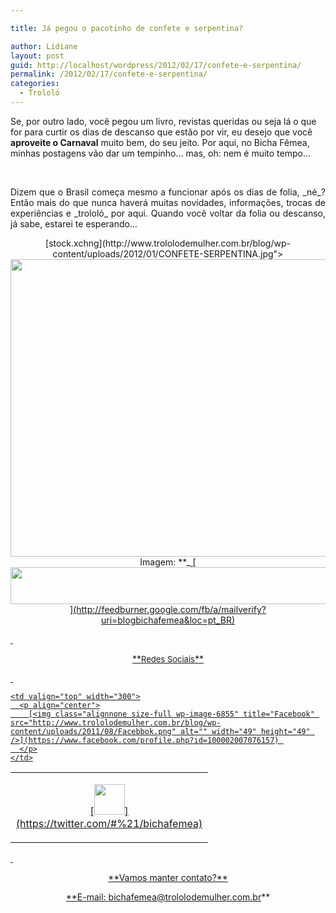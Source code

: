 ```yaml
---

title: Já pegou o pacotinho de confete e serpentina?

author: Lidiane
layout: post
guid: http://localhost/wordpress/2012/02/17/confete-e-serpentina/
permalink: /2012/02/17/confete-e-serpentina/
categories:
  - Trololó
---
```

Se, por outro lado, você pegou um livro, revistas queridas ou seja lá o que for para curtir os dias de descanso que estão por vir, eu desejo que você **aproveite o Carnaval** muito bem, do seu jeito. Por aqui, no Bicha Fêmea, minhas postagens vão dar um tempinho… mas, oh: nem é muito tempo…

&nbsp;

<p align="justify">
  Dizem que o Brasil começa mesmo a funcionar após os dias de folia, _né_? Então mais do que nunca haverá muitas novidades, informações, trocas de experiências e _trololó_ por aqui. Quando você voltar da folia ou descanso, já sabe, estarei te esperando…
</p>

<!--more-->

<p align="center">
  [stock.xchng](http://www.trololodemulher.com.br/blog/wp-content/uploads/2012/01/CONFETE-SERPENTINA.jpg"><img class="alignnone size-full wp-image-8534" title="CONFETE SERPENTINA" src="http://www.trololodemulher.com.br/blog/wp-content/uploads/2012/01/CONFETE-SERPENTINA.jpg" alt="" width="600" height="476" /></a><br /> Imagem: **_<a href="http://www.sxc.hu/) _**
</p>

&nbsp;

<p align="center">
  [<img class="alignnone size-full wp-image-8451" title="Assine o Bicha Fêmea grátis!" src="http://www.trololodemulher.com.br/blog/wp-content/uploads/2012/01/rodapé.png" alt="" width="600" height="59" />](http://feedburner.google.com/fb/a/mailverify?uri=blogbichafemea&loc=pt_BR) 
</p>

&nbsp;

<p align="center">
  **<span style="font-size: small;">Redes Sociais</span>**
</p>

&nbsp;

<table width="600" border="0" cellspacing="0" cellpadding="2">
  <tr>
    <td valign="top" width="300">
      <p align="center">
        [<img class="alignnone size-full wp-image-6857" title="Twitter" src="http://www.trololodemulher.com.br/blog/wp-content/uploads/2011/08/Twitter.png" alt="" width="49" height="49" />](https://twitter.com/#%21/bichafemea) 
      </p>
    </td>
    
    <td valign="top" width="300">
      <p align="center">
        [<img class="alignnone size-full wp-image-6855" title="Facebook" src="http://www.trololodemulher.com.br/blog/wp-content/uploads/2011/08/Facebbok.png" alt="" width="49" height="49" />](https://www.facebook.com/profile.php?id=100002007076157) 
      </p>
    </td>
  </tr>
</table>

&nbsp;

<p align="center">
  **Vamos manter contato?**
</p>

<p align="center">
  **E-mail: <a href="mailto:bichafemea@trololodemulher.com.br">bichafemea@trololodemulher.com.br</a>**
</p>